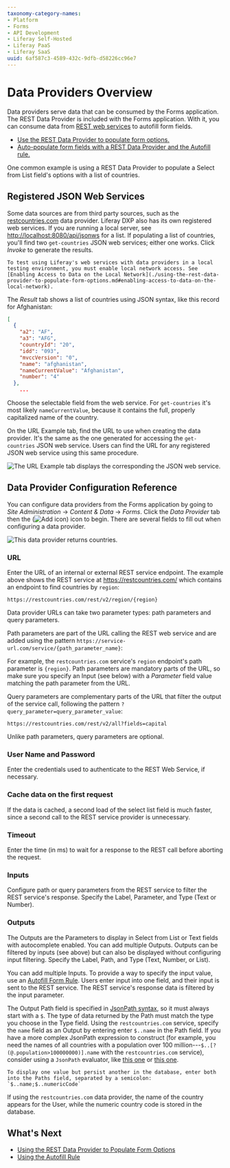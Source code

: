 ```yaml
---
taxonomy-category-names:
- Platform
- Forms
- API Development
- Liferay Self-Hosted
- Liferay PaaS
- Liferay SaaS
uuid: 6af587c3-4589-432c-9dfb-d58226cc96e7
---
```

# Data Providers Overview

Data providers serve data that can be consumed by the Forms application. The REST Data Provider is included with the Forms application. With it, you can consume data from [REST web services](https://en.wikipedia.org/wiki/Representational_state_transfer) to autofill form fields.

* [Use the REST Data Provider to populate form options.](./using-the-rest-data-provider-to-populate-form-options.md)
* [Auto-populate form fields with a REST Data Provider and the Autofill rule.](../form-rules/using-the-autofill-rule.md)

One common example is using a REST Data Provider to populate a Select from List field's options with a list of countries.

## Registered JSON Web Services

Some data sources are from third party sources, such as the [restcountries.com](https://restcountries.com) data provider. Liferay DXP also has its own registered web services. If you are running a local server, see [http://localhost:8080/api/jsonws](http://localhost:8080/api/jsonws) for a list. If populating a list of countries, you'll find two `get-countries` JSON web services; either one works. Click _Invoke_ to generate the results.

```{warning}
To test using Liferay's web services with data providers in a local testing environment, you must enable local network access. See [Enabling Access to Data on the Local Network](./using-the-rest-data-provider-to-populate-form-options.md#enabling-access-to-data-on-the-local-network).
```

The _Result_ tab shows a list of countries using JSON syntax, like this record for Afghanistan:

```json
[
  {
    "a2": "AF",
    "a3": "AFG",
    "countryId": "20",
    "idd": "093",
    "mvccVersion": "0",
    "name": "afghanistan",
    "nameCurrentValue": "Afghanistan",
    "number": "4"
  },
    ...
```

Choose the selectable field from the web service. For `get-countries` it's most likely `nameCurrentValue`, because it contains the full, properly capitalized name of the country.

On the URL Example tab, find the URL to use when creating the data provider. It's the same as the one generated for accessing the `get-countries` JSON web service. Users can find the URL for any registered JSON web service using this same procedure.

![The URL Example tab displays the corresponding the JSON web service.](./data-providers-overview/images/02.png)

## Data Provider Configuration Reference

You can configure data providers from the Forms application by going to _Site Administration_ &rarr; _Content & Data_ &rarr; _Forms_. Click the _Data Provider_ tab then the (![Add icon](../../../images/icon-add.png)) icon to begin. There are several fields to fill out when configuring a data provider.

![This data provider returns countries.](./data-providers-overview/images/03.png)

### URL

Enter the URL of an internal or external REST service endpoint. The example above shows the REST service at <https://restcountries.com/> which contains an endpoint to find countries by `region`:

`https://restcountries.com/rest/v2/region/{region}`

Data provider URLs can take two parameter types: path parameters and query parameters.

Path parameters are part of the URL calling the REST web service and are added using the pattern `https://service-url.com/service/{path_parameter_name}`:

For example, the `restcountries.com` service's `region` endpoint's path parameter is `{region}`. Path parameters are mandatory parts of the URL, so make sure you specify an Input (see below) with a _Parameter_ field value matching the path parameter from the URL.

Query parameters are complementary parts of the URL that filter the output of the service call, following the pattern
`?query_parameter=query_parameter_value`:

    https://restcountries.com/rest/v2/all?fields=capital

Unlike path parameters, query parameters are optional.

### User Name and Password

Enter the credentials used to authenticate to the REST Web Service, if necessary.

### Cache data on the first request

If the data is cached, a second load of the select list field is much faster, since a second call to the REST service provider is unnecessary.

### Timeout

Enter the time (in ms) to wait for a response to the REST call before aborting the request. 

### Inputs

Configure path or query parameters from the REST service to filter the REST service's response. Specify the Label, Parameter, and Type (Text or Number).

### Outputs

The Outputs are the Parameters to display in Select from List or Text fields with autocomplete enabled. You can add multiple Outputs. Outputs can be filtered by inputs (see above) but can also be displayed without configuring input filtering. Specify the Label, Path, and Type (Text, Number, or List).

You can add multiple Inputs. To provide a way to specify the input value, use an [Autofill Form Rule](../form-rules/using-the-autofill-rule.md). Users enter input into one field, and their input is sent to the REST service. The REST service's response data is filtered by the input parameter.

The Output Path field is specified in [JsonPath syntax](https://github.com/json-path/JsonPath), so it must always start with a `$`. The type of data returned by the Path must match the type you choose in the Type field. Using the `restcountries.com` service, specify the `name` field as an Output by entering enter `$..name` in the Path field. If you have a more complex JsonPath expression to construct (for example, you need the names of all countries with a population over 100 million---`$..[?(@.population>100000000)].name` with the `restcountries.com` service), consider using a `JsonPath` evaluator, like [this one](http://jsonpath.herokuapp.com/) or [this one](https://jsonpath.com/).

```{tip}
To display one value but persist another in the database, enter both into the Paths field, separated by a semicolon: `$..name;$..numericCode`
```

If using the `restcountries.com` data provider, the name of the country appears for the User, while the numeric country code is stored in the database.

## What's Next

* [Using the REST Data Provider to Populate Form Options](./using-the-rest-data-provider-to-populate-form-options.md)
* [Using the Autofill Rule](../form-rules/using-the-autofill-rule.md)
